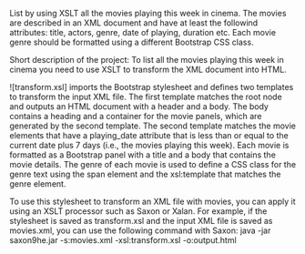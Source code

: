 List by using XSLT all the movies playing this week in cinema. The movies are described in an XML document and have at least the followind attributes: title, actors, genre, date of playing, duration etc. Each movie genre should be formatted using a different Bootstrap CSS class.

Short description of the project:
To list all the movies playing this week in cinema you need to use XSLT to transform the XML document into HTML.

![transform.xsl] imports the Bootstrap stylesheet and defines two templates to transform the input XML file. The first template matches the root node and outputs an HTML document with a header and a body. The body contains a heading and a container for the movie panels, which are generated by the second template. The second template matches the movie elements that have a playing_date attribute that is less than or equal to the current date plus 7 days (i.e., the movies playing this week). Each movie is formatted as a Bootstrap panel with a title and a body that contains the movie details. The genre of each movie is used to define a CSS class for the genre text using the span element and the xsl:template that matches the genre element.

To use this stylesheet to transform an XML file with movies, you can apply it using an XSLT processor such as Saxon or Xalan. For example, if the stylesheet is saved as transform.xsl and the input XML file is saved as movies.xml, you can use the following command with Saxon:
java -jar saxon9he.jar -s:movies.xml -xsl:transform.xsl -o:output.html